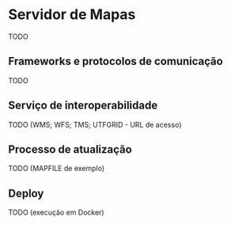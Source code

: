 # Servidor de Mapas
TODO

## Frameworks e protocolos de comunicação
TODO
  
## Serviço de interoperabilidade 
TODO (WMS; WFS; TMS; UTFGRID - URL de acesso)

## Processo de atualização
TODO (MAPFILE de exemplo)

## Deploy
TODO (execução em Docker)